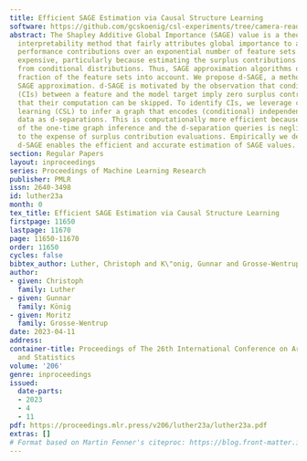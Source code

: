 ```yaml
---
title: Efficient SAGE Estimation via Causal Structure Learning
software: https://github.com/gcskoenig/csl-experiments/tree/camera-ready
abstract: The Shapley Additive Global Importance (SAGE) value is a theoretically appealing
  interpretability method that fairly attributes global importance to a model’s surplus
  performance contributions over an exponential number of feature sets. This is computationally
  expensive, particularly because estimating the surplus contributions requires sampling
  from conditional distributions. Thus, SAGE approximation algorithms only take a
  fraction of the feature sets into account. We propose d-SAGE, a method that accelerates
  SAGE approximation. d-SAGE is motivated by the observation that conditional independencies
  (CIs) between a feature and the model target imply zero surplus contributions, such
  that their computation can be skipped. To identify CIs, we leverage causal structure
  learning (CSL) to infer a graph that encodes (conditional) independencies in the
  data as d-separations. This is computationally more efficient because the expense
  of the one-time graph inference and the d-separation queries is negligible compared
  to the expense of surplus contribution evaluations. Empirically we demonstrate that
  d-SAGE enables the efficient and accurate estimation of SAGE values.
section: Regular Papers
layout: inproceedings
series: Proceedings of Machine Learning Research
publisher: PMLR
issn: 2640-3498
id: luther23a
month: 0
tex_title: Efficient SAGE Estimation via Causal Structure Learning
firstpage: 11650
lastpage: 11670
page: 11650-11670
order: 11650
cycles: false
bibtex_author: Luther, Christoph and K\"onig, Gunnar and Grosse-Wentrup, Moritz
author:
- given: Christoph
  family: Luther
- given: Gunnar
  family: König
- given: Moritz
  family: Grosse-Wentrup
date: 2023-04-11
address:
container-title: Proceedings of The 26th International Conference on Artificial Intelligence
  and Statistics
volume: '206'
genre: inproceedings
issued:
  date-parts:
  - 2023
  - 4
  - 11
pdf: https://proceedings.mlr.press/v206/luther23a/luther23a.pdf
extras: []
# Format based on Martin Fenner's citeproc: https://blog.front-matter.io/posts/citeproc-yaml-for-bibliographies/
---
```

